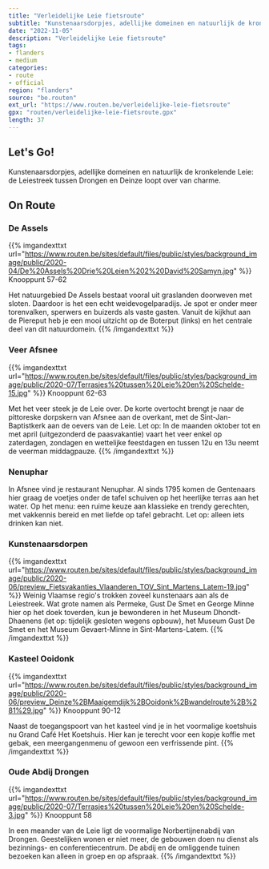 ```yaml
---
title: "Verleidelijke Leie fietsroute"
subtitle: "Kunstenaarsdorpjes, adellijke domeinen en natuurlijk de kronkelende Leie"
date: "2022-11-05"
description: "Verleidelijke Leie fietsroute"
tags:
- flanders
- medium
categories:
- route
- official
region: "flanders"
source: "be.routen"
ext_url: "https://www.routen.be/verleidelijke-leie-fietsroute"
gpx: "routen/verleidelijke-leie-fietsroute.gpx"
length: 37
---
```


## Let's Go!

Kunstenaarsdorpjes, adellijke domeinen en natuurlijk de kronkelende Leie: de Leiestreek tussen Drongen en Deinze loopt over van charme.

## On Route

### De Assels

{{% imgandexttxt url="https://www.routen.be/sites/default/files/public/styles/background_image/public/2020-04/De%20Assels%20Drie%20Leien%202%20David%20Samyn.jpg" %}}
Knooppunt 57-62

Het natuurgebied De Assels bestaat vooral uit graslanden doorweven met sloten. Daardoor is het een echt weidevogelparadijs. Je spot er onder meer torenvalken, sperwers en buizerds als vaste gasten. Vanuit de kijkhut aan de Piereput heb je een mooi uitzicht op de Boterput (links) en het centrale deel van dit natuurdomein.
{{% /imgandexttxt %}}

### Veer Afsnee

{{% imgandexttxt url="https://www.routen.be/sites/default/files/public/styles/background_image/public/2020-07/Terrasjes%20tussen%20Leie%20en%20Schelde-15.jpg" %}}
Knooppunt 62-63

Met het veer steek je de Leie over. De korte overtocht brengt je naar de pittoreske dorpskern van Afsnee aan de overkant, met de Sint-Jan-Baptistkerk aan de oevers van de Leie. Let op: In de maanden oktober tot en met april (uitgezonderd de paasvakantie) vaart het veer enkel op zaterdagen, zondagen en wettelijke feestdagen en tussen 12u en 13u neemt de veerman middagpauze.
{{% /imgandexttxt %}}

### Nenuphar

In Afsnee vind je restaurant Nenuphar. Al sinds 1795 komen de Gentenaars hier graag de voetjes onder de tafel schuiven op het heerlijke terras aan het water. Op het menu: een ruime keuze aan klassieke en trendy gerechten, met vakkennis bereid en met liefde op tafel gebracht. Let op: alleen iets drinken kan niet.

### Kunstenaarsdorpen

{{% imgandexttxt url="https://www.routen.be/sites/default/files/public/styles/background_image/public/2020-06/preview_Fietsvakanties_Vlaanderen_TOV_Sint_Martens_Latem-19.jpg" %}}
Weinig Vlaamse regio's trokken zoveel kunstenaars aan als de Leiestreek. Wat grote namen als Permeke, Gust De Smet en George Minne hier op het doek toverden, kun je bewonderen in het Museum Dhondt-Dhaenens (let op: tijdelijk gesloten wegens opbouw), het Museum Gust De Smet en het Museum Gevaert-Minne in Sint-Martens-Latem.
{{% /imgandexttxt %}}

### Kasteel Ooidonk

{{% imgandexttxt url="https://www.routen.be/sites/default/files/public/styles/background_image/public/2020-06/preview_Deinze%2BMaaigemdijk%2BOoidonk%2Bwandelroute%2B%281%29.jpg" %}}
Knooppunt 90-12

Naast de toegangspoort van het kasteel vind je in het voormalige koetshuis nu Grand Café Het Koetshuis. Hier kan je terecht voor een kopje koffie met gebak, een meergangenmenu of gewoon een verfrissende pint.
{{% /imgandexttxt %}}

### Oude Abdij Drongen

{{% imgandexttxt url="https://www.routen.be/sites/default/files/public/styles/background_image/public/2020-07/Terrasjes%20tussen%20Leie%20en%20Schelde-3.jpg" %}}
Knooppunt 58

In een meander van de Leie ligt de voormalige Norbertijnenabdij van Drongen. Geestelijken wonen er niet meer, de gebouwen doen nu dienst als bezinnings- en conferentiecentrum. De abdij en de omliggende tuinen bezoeken kan alleen in groep en op afspraak.
{{% /imgandexttxt %}}


